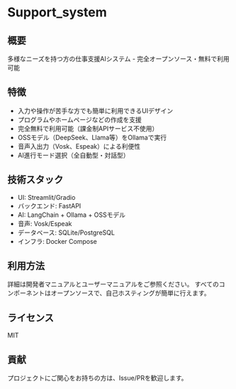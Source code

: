 # Support_system

## 概要
多様なニーズを持つ方の仕事支援AIシステム - 完全オープンソース・無料で利用可能

## 特徴
- 入力や操作が苦手な方でも簡単に利用できるUIデザイン
- プログラムやホームページなどの作成を支援
- 完全無料で利用可能（課金制APIサービス不使用）
- OSSモデル（DeepSeek、Llama等）をOllamaで実行
- 音声入出力（Vosk、Espeak）による利便性
- AI進行モード選択（全自動型・対話型）

## 技術スタック
- UI: Streamlit/Gradio
- バックエンド: FastAPI
- AI: LangChain + Ollama + OSSモデル
- 音声: Vosk/Espeak
- データベース: SQLite/PostgreSQL
- インフラ: Docker Compose

## 利用方法
詳細は開発者マニュアルとユーザーマニュアルをご参照ください。
すべてのコンポーネントはオープンソースで、自己ホスティングが簡単に行えます。

## ライセンス
MIT

## 貢献
プロジェクトにご関心をお持ちの方は、Issue/PRを歓迎します。